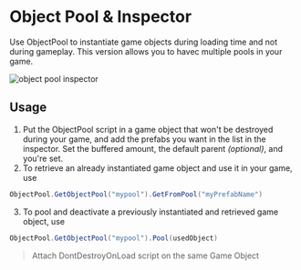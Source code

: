 # Object Pool & Inspector

Use ObjectPool to instantiate game objects during loading time and not during gameplay.
This version allows you to havec multiple pools in your game.

![object pool inspector](../../images/object_pool.png)

## Usage

1. Put the ObjectPool script in a game object that won't be destroyed during your game, and add the prefabs you want in the list in the inspector. Set the buffered amount, the default parent *(optional)*, and you're set.
2. To retrieve an already instantiated game object and use it in your game, use
```C#
ObjectPool.GetObjectPool("mypool").GetFromPool("myPrefabName")
```

3. To pool and deactivate a previously instantiated and retrieved game object, use
```C#
ObjectPool.GetObjectPool("mypool").Pool(usedObject)
```

> Attach DontDestroyOnLoad script on the same Game Object